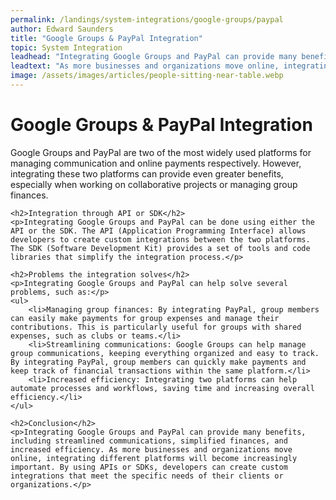 ```yaml
---
permalink: /landings/system-integrations/google-groups/paypal
author: Edward Saunders
title: "Google Groups & PayPal Integration"
topic: System Integration
leadhead: "Integrating Google Groups and PayPal can provide many benefits, including streamlined communications, simplified finances, and increased efficiency"
leadtext: "As more businesses and organizations move online, integrating different platforms will become increasingly important. By using APIs or SDKs, developers can create custom integrations that meet the specific needs of their clients or organizations."
image: /assets/images/articles/people-sitting-near-table.webp
---
```

<div class="arttext">	<h1>Google Groups & PayPal Integration</h1>
	<p>Google Groups and PayPal are two of the most widely used platforms for managing communication and online payments respectively. However, integrating these two platforms can provide even greater benefits, especially when working on collaborative projects or managing group finances.</p>

	<h2>Integration through API or SDK</h2>
	<p>Integrating Google Groups and PayPal can be done using either the API or the SDK. The API (Application Programming Interface) allows developers to create custom integrations between the two platforms. The SDK (Software Development Kit) provides a set of tools and code libraries that simplify the integration process.</p>

	<h2>Problems the integration solves</h2>
	<p>Integrating Google Groups and PayPal can help solve several problems, such as:</p>
	<ul>
		<li>Managing group finances: By integrating PayPal, group members can easily make payments for group expenses and manage their contributions. This is particularly useful for groups with shared expenses, such as clubs or teams.</li>
		<li>Streamlining communications: Google Groups can help manage group communications, keeping everything organized and easy to track. By integrating PayPal, group members can quickly make payments and keep track of financial transactions within the same platform.</li>
		<li>Increased efficiency: Integrating two platforms can help automate processes and workflows, saving time and increasing overall efficiency.</li>
	</ul>

	<h2>Conclusion</h2>
	<p>Integrating Google Groups and PayPal can provide many benefits, including streamlined communications, simplified finances, and increased efficiency. As more businesses and organizations move online, integrating different platforms will become increasingly important. By using APIs or SDKs, developers can create custom integrations that meet the specific needs of their clients or organizations.</p>
</div>